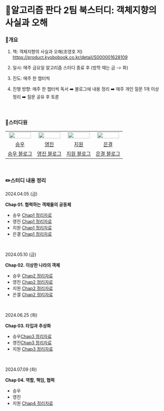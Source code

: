 # 🐼알고리즘 판다 2팀 북스터디: 객체지향의 사실과 오해

### 📖개요

1. 책: 객체지향의 사실과 오해(조영호 저) <br>
<https://product.kyobobook.co.kr/detail/S000001628109>

2. 일시: 매주 금요일 알고리즘 스터디 종료 후 (방학 때는 금 -> 화)
3. 진도: 매주 한 챕터씩
4. 진행 방향: 매주 한 챕터씩 독서 ➡️ 블로그에 내용 정리 ➡️ 매주 개인 질문 1개 이상 정리 ➡️ 질문 공유 후 토론

<br>


### 🤸스터디원

<table align="center">
<tr align="center">
<td><img src="https://avatars.githubusercontent.com/u/92345780?v=4" style="width:95%;"></td>
<td><img src="https://avatars.githubusercontent.com/u/156926628?v=4" style="width:95%;"></td>
<td><img src="https://avatars.githubusercontent.com/u/129071350?v=4" style="width:95%; "></td>
<td><img src="https://avatars.githubusercontent.com/u/156886769?v=4" style="width:95%; "></td>
</tr>


<tr align="center">
<td><a href="https://github.com/baikseungwoo">승우</td>
<td><a href="https://github.com/J0725">영진</td>
<td><a href="https://github.com/orieasy1">지원</td>
<td><a href="https://github.com/s21versurfer">은결</td>
</tr>


<tr align="center">
<td><a href="https://velog.io/@swbaik01/posts">승우 블로그</td>
<td><a href="https://velog.io/@younjin_02/posts">영진 블로그</td>
<td><a href="https://easy1nhard2.tistory.com/">지원 블로그</td>
<td><a href="https://sillaboratory.tistory.com/">은결 블로그</td>
</tr>
</table>
  
<br>

### ✏️스터디 내용 정리

2024.04.05 (금)

**Chap 01. 협력하는 객체들의 공동체**

* 승우 <a href="https://velog.io/@swbaik01/객체지향의-사실과-오해-1장-협력하는-객체들의-공동체">Chap1 정리자료</a>
* 영진 <a href="https://velog.io/@younjin_02/%EA%B0%9D%EC%B2%B4%EC%A7%80%ED%96%A5%EC%9D%98-%EC%82%AC%EC%8B%A4%EA%B3%BC-%EC%98%A4%ED%95%B4-01.-%ED%98%91%EB%A0%A5%ED%95%98%EB%8A%94-%EA%B0%9D%EC%B2%B4%EB%93%A4%EC%9D%98-%EA%B3%B5%EB%8F%99%EC%B2%B4">Chap1 정리자료</a>
* 지원 [Chap1 정리자료](https://easy1nhard2.tistory.com/3)
* 은결 <a href="https://sillaboratory.tistory.com/2">Chap1 정리자료</a>
<br>

2024.05.10 (금)

**Chap 02. 이상한 나라의 객체**

* 승우 <a href="https://velog.io/@swbaik01/객체지향의-사실과-오해-2장">Chap2 정리자료<a/>
* 영진 <a href="https://velog.io/@younjin_02/%EA%B0%9D%EC%B2%B4%EC%A7%80%ED%96%A5%EC%9D%98-%EC%82%AC%EC%8B%A4%EA%B3%BC-%EC%98%A4%ED%95%B4-02.-%EC%9D%B4%EC%83%81%ED%95%9C-%EB%82%98%EB%9D%BC%EC%9D%98-%EA%B0%9D%EC%B2%B4">Chap2 정리자료</a>
* 지원 [Chap2 정리자료](https://easy1nhard2.tistory.com/9)
* 은결 <a href="https://sillaboratory.tistory.com/3">Chap2 정리자료<a/>
<br>

2024.06.25 (화)

**Chap 03. 타입과 추상화**

* 승우<a href="https://velog.io/@swbaik01/객체지향의-사실과-오해">Chap3 정리자료<a/>
* 영진<a href="https://velog.io/@younjin_02/%EA%B0%9D%EC%B2%B4%EC%A7%80%ED%96%A5%EC%9D%98-%EC%82%AC%EC%8B%A4%EA%B3%BC-%EC%98%A4%ED%95%B4-03.-%ED%83%80%EC%9E%85%EA%B3%BC-%EC%B6%94%EC%83%81%ED%99%94">Chap3 정리자료</a>
* 지원 [Chap3 정리자료](https://easy1nhard2.tistory.com/11)
<br>

2024.07.09 (화)

**Chap 04. 역할, 책임, 협력**

* 승우
* 영진
* 지원 [Chap4 정리자료](https://easy1nhard2.tistory.com/12)
